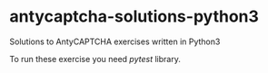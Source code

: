 # antycaptcha-solutions-python3

Solutions to AntyCAPTCHA exercises written in Python3

To run these exercise you need *pytest* library.  

